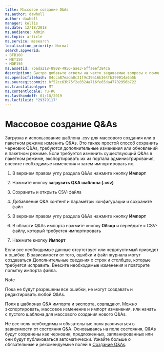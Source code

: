 ```yaml
---
title: Массовое создание Q&As
ms.author: dawholl
author: dawholl
manager: kellis
ms.date: 12/18/2018
ms.audience: Admin
ms.topic: article
ms.service: mssearch
localization_priority: Normal
search.appverid:
- BFB160
- MET150
- MOE150
ms.assetid: 7bada218-8908-4956-aae3-6ffaeef384ca
description: Быстро добавьте ответы на часто задаваемые вопросы с помощью средства импорта на портале Microsoft администрирования поиска
ms.openlocfilehash: 84cca87eada0c31f9c39a16b364fb399014a6a5b
ms.sourcegitcommit: bf52cc63b75f2e0324a716fe65da47702956b722
ms.translationtype: MT
ms.contentlocale: ru-RU
ms.lasthandoff: 01/18/2019
ms.locfileid: "29379117"
---
```

# <a name="bulk-create-qas"></a>Массовое создание Q&As

Загрузка и использование шаблона .csv для массового создания или в пакетном режиме изменить Q&As. Это также простой способ сохранить черновик Q&As, требуются дополнительные изменения или обновлений в пакетном режиме. Если требуется изменить существующий Q&As в пакетном режиме, экспортировать их из портала администрирования, внесите необходимые изменения и затем импортировать их.
  
1. В верхнем правом углу раздела Q&As нажмите кнопку **Импорт**
    
2. Нажмите кнопку **загрузить Q&A шаблона (.csv)**
    
3. Сохранить и открыть CSV-файла
    
4. Добавление Q&A контент и параметры конфигурации и сохраните файл
    
5. В верхнем правом углу раздела Q&As нажмите кнопку **Импорт**
    
6. В области Q&As импорта нажмите кнопку **Обзор** и перейдите к CSV-файлу, который требуется импортировать 
    
7. Нажмите кнопку **Импорт**
    
Если все необходимые данные отсутствует или недопустимый приведет к ошибке. В зависимости от того, ошибки и файл журнала могут создаваться Дополнительные сведения о строк и столбцов, которые требуется исправить. Внесите необходимые изменения и повторите попытку импорта файла.
  
> [!NOTE]
> Пока не будут разрешены все ошибки, не могут создавать и редактировать любой Q&As. 
  
Поля в шаблонах Q&A импорта и экспорта, совпадают. Можно экспортировать, массовое изменение и импорт изменения, или начать с пустого шаблона для массового создания нового Q&As.
  
Не все поля необходимы и обязательные поля различаться в зависимости от состояния Q&A. Основываясь на поле состояния, Q&As будут сохранены как черновик, предложенных, запланированных или они будут публиковаться автоматически. Узнайте больше о обязательные и рекомендуемые полей в [Создание Q&As](create-qas.md).

  

